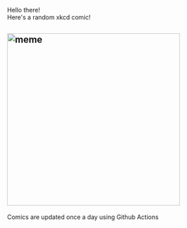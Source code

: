 Hello there! <br>Here's a random xkcd comic!<br>
## <img src="https://imgs.xkcd.com/comics/increased_risk.png" alt="meme" width="400"/><br>
Comics are updated once a day using Github Actions